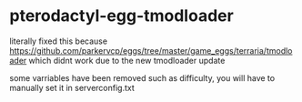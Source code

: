 # pterodactyl-egg-tmodloader

literally fixed this because https://github.com/parkervcp/eggs/tree/master/game_eggs/terraria/tmodloader which didnt work due to the new tmodloader update

some varriables have been removed such as difficulty, you will have to manually set it in serverconfig.txt
